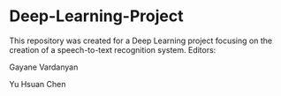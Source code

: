 # Deep-Learning-Project
This repository was created for a Deep Learning project focusing on the creation of a speech-to-text recognition system. 
Editors: 

Gayane Vardanyan

Yu Hsuan Chen
